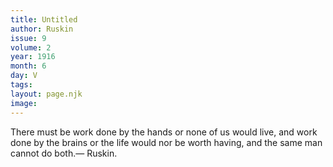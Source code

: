 ```yaml
---
title: Untitled
author: Ruskin
issue: 9
volume: 2
year: 1916
month: 6
day: V
tags:
layout: page.njk
image:
---
```

There must be work done by the hands or none of us would live, and work done by the brains or the life would nor be worth having, and the same man cannot do both.— Ruskin.





